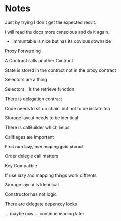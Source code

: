 # Notes

Just by trying I don't get the expected result.

I will read the docs more conscious and do it again.

- Immuntable is nice but has its obvious downside

Proxy Forwarding

A Contract calls another Contract

State is stored in the contract not in the proxy contract

Selectors are a thing

Selectors _ is the retrieve function

There is delegation contract

Code needs to sit on chain, but not to be instatnitea

Storage layout needs to be identical

There is callBuilder which helps

Callflages are important

First non lazy, non maping gets stored

Order delegte call matters

Key Compatible

If use lazy and mapping things work diffrents

Storage layout is identlical

Constructor has not logic

There are delegate dependcy locks

... maybe now ... continue reading later




